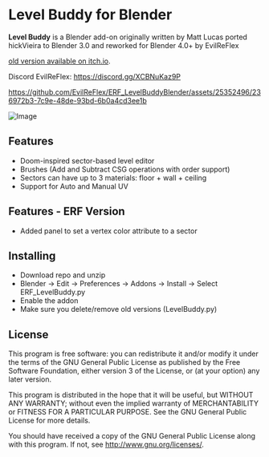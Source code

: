 # Level Buddy for Blender

**Level Buddy** is a Blender add-on originally written by Matt Lucas ported hickVieira to Blender 3.0 and reworked for Blender 4.0+ by EvilReFlex

[old version available on itch.io](https://matt-lucas.itch.io/level-buddy).

Discord EvilReFlex:
https://discord.gg/XCBNuKaz9P

https://github.com/EvilReFlex/ERF_LevelBuddyBlender/assets/25352496/236972b3-7c9e-48de-93bd-6b0a4cd3ee1b

![Image](https://github.com/EvilReFlex/ERF_LevelBuddyBlender/assets/25352496/696237a5-a57d-4e61-a8b7-bc0f76a0de34)


## Features
- Doom-inspired sector-based level editor
- Brushes (Add and Subtract CSG operations with order support)
- Sectors can have up to 3 materials: floor + wall + ceiling
- Support for Auto and Manual UV

## Features - ERF Version 
- Added panel to set a vertex color attribute to a sector 

## Installing
- Download repo and unzip
- Blender -> Edit -> Preferences -> Addons -> Install -> Select ERF_LevelBuddy.py
- Enable the addon
- Make sure you delete/remove old versions (LevelBuddy.py)

## License
This program is free software: you can redistribute it and/or modify
it under the terms of the GNU General Public License as published by
the Free Software Foundation, either version 3 of the License, or
(at your option) any later version.

This program is distributed in the hope that it will be useful,
but WITHOUT ANY WARRANTY; without even the implied warranty of
MERCHANTABILITY or FITNESS FOR A PARTICULAR PURPOSE.  See the
GNU General Public License for more details.

You should have received a copy of the GNU General Public License
along with this program.  If not, see <http://www.gnu.org/licenses/>.
